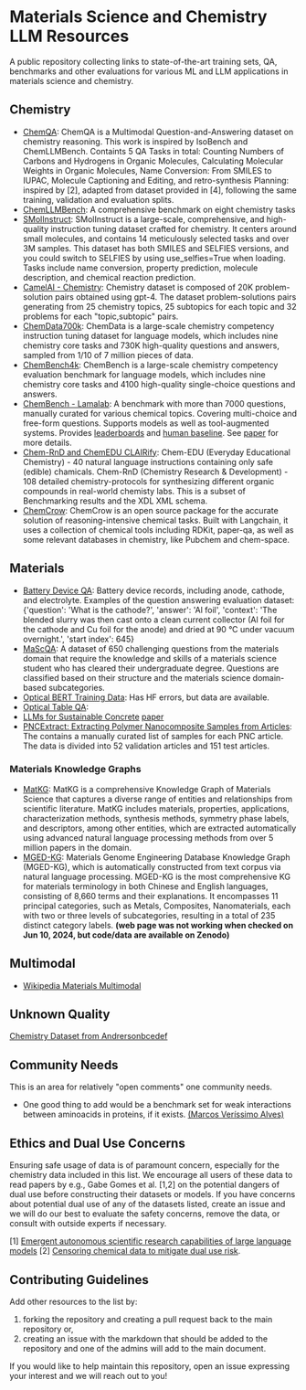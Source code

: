 # Materials Science and Chemistry LLM Resources
A public repository collecting links to state-of-the-art training sets, QA, benchmarks and other evaluations for various ML and LLM applications in materials science and chemistry.

## Chemistry
* [ChemQA](https://huggingface.co/datasets/shangzhu/ChemQA): ChemQA is a Multimodal Question-and-Answering dataset on chemistry reasoning. This work is inspired by IsoBench and ChemLLMBench. Containts 5 QA Tasks in total: Counting Numbers of Carbons and Hydrogens in Organic Molecules, Calculating Molecular Weights in Organic Molecules, Name Conversion: From SMILES to IUPAC, Molecule Captioning and Editing, and retro-synthesis Planning: inspired by [2], adapted from dataset provided in [4], following the same training, validation and evaluation splits.
* [ChemLLMBench](https://github.com/ChemFoundationModels/ChemLLMBench): A comprehensive benchmark on eight chemistry tasks
* [SMolInstruct](https://huggingface.co/datasets/osunlp/SMolInstruct): SMolInstruct is a large-scale, comprehensive, and high-quality instruction tuning dataset crafted for chemistry. It centers around small molecules, and contains 14 meticulously selected tasks and over 3M samples. This dataset has both SMILES and SELFIES versions, and you could switch to SELFIES by using use_selfies=True when loading. Tasks include name conversion, property prediction, molecule description, and chemical reaction prediction.
* [CamelAI - Chemistry](https://huggingface.co/datasets/camel-ai/chemistry): Chemistry dataset is composed of 20K problem-solution pairs obtained using gpt-4. The dataset problem-solutions pairs generating from 25 chemistry topics, 25 subtopics for each topic and 32 problems for each "topic,subtopic" pairs.
* [ChemData700k](https://huggingface.co/datasets/AI4Chem/ChemData700K?row=0): ChemData is a large-scale chemistry competency instruction tuning dataset for language models, which includes nine chemistry core tasks and 730K high-quality questions and answers, sampled from 1/10 of 7 million pieces of data.
* [ChemBench4k](https://huggingface.co/datasets/AI4Chem/ChemBench4K): ChemBench is a large-scale chemistry competency evaluation benchmark for language models, which includes nine chemistry core tasks and 4100 high-quality single-choice questions and answers.
* [ChemBench - Lamalab](https://github.com/lamalab-org/chem-bench):  A benchmark with more than 7000 questions, manually curated for various chemical topics. Covering multi-choice and free-form questions. Supports models as well as tool-augmented systems. Provides [leaderboards](https://lamalab-org.github.io/chem-bench/leaderboard/) and [human baseline](https://chembench.org/). See [paper](https://arxiv.org/abs/2404.01475) for more details.
* [Chem-RnD and ChemEDU CLAIRify](https://github.com/ac-rad/xdl-generation/tree/master/datasets): Chem-EDU (Everyday Educational Chemistry) - 40 natural language instructions containing only safe (edible) chamicals. Chem-RnD (Chemistry Research & Development) - 108 detailed chemistry-protocols for synthesizing different organic compounds in real-world chemisty labs. This is a subset of Benchmarking results and the XDL XML schema.
* [ChemCrow](https://github.com/ur-whitelab/chemcrow-public): ChemCrow is an open source package for the accurate solution of reasoning-intensive chemical tasks. Built with Langchain, it uses a collection of chemical tools including RDKit, paper-qa, as well as some relevant databases in chemistry, like Pubchem and chem-space.


## Materials
* [Battery Device QA](https://huggingface.co/datasets/batterydata/battery-device-data-qa): Battery device records, including anode, cathode, and electrolyte.
Examples of the question answering evaluation dataset: {'question': 'What is the cathode?', 'answer': 'Al foil', 'context': 'The blended slurry was then cast onto a clean current collector (Al foil for the cathode and Cu foil for the anode) and dried at 90 °C under vacuum overnight.', 'start index': 645}
* [MaScQA](https://github.com/M3RG-IITD/MaScQA.git): A dataset of 650 challenging questions from the materials domain that require the knowledge and skills of a materials science student who has cleared their undergraduate degree. Questions are classified based on their structure and the materials science domain-based subcategories.
* [Optical BERT Training Data](https://huggingface.co/datasets/opticalmaterials/test_datasets): Has HF errors, but data are available.
* [Optical Table QA](https://huggingface.co/datasets/opticalmaterials/OpticalTableQA): 
* [LLMs for Sustainable Concrete](https://github.com/BAMcvoelker/LLM-s-can-Design-Sustainable-Concrete-a-Systematic-Benchmark-Code-) [paper](https://www.researchsquare.com/article/rs-3913272/v1)
* [PNCExtract: Extracting Polymer Nanocomposite Samples from Articles](https://github.com/ghazalkhalighinejad/PNCExtract): The contains a manually curated list of samples for each PNC article. The data is divided into 52 validation articles and 151 test articles.
### Materials Knowledge Graphs
* [MatKG](https://github.com/olivettigroup/MatKG): MatKG is a comprehensive Knowledge Graph of Materials Science that captures a diverse range of entities and relationships from scientific literature. MatKG includes materials, properties, applications, characterization methods, synthesis methods, symmetry phase labels, and descriptors, among other entities, which are extracted automatically using advanced natural language processing methods from over 5 million papers in the domain.
* [MGED-KG](https://zenodo.org/records/11315713): Materials Genome Engineering Database Knowledge Graph (MGED-KG), which is automatically constructed from text corpus via natural language processing. MGED-KG is the most comprehensive KG for materials terminology in both Chinese and English languages, consisting of 8,660 terms and their explanations. It encompasses 11 principal categories, such as Metals, Composites, Nanomaterials, each with two or three levels of subcategories, resulting in a total of 235 distinct category labels. **(web page was not working when checked on Jun 10, 2024, but code/data are available on Zenodo)**

## Multimodal
* [Wikipedia Materials Multimodal](https://huggingface.co/datasets/lamm-mit/Cephalo-Wikipedia-Materials)

## Unknown Quality
[Chemistry Dataset from Andrersonbcedef](https://huggingface.co/datasets/andersonbcdefg/chemistry)

## Community Needs
This is an area for relatively "open comments" one community needs.
* One good thing to add would be a benchmark set for weak interactions between aminoacids in proteins, if it exists. [(Marcos Veríssimo Alves)](https://www.linkedin.com/feed/update/urn:li:activity:7203787267348267008?commentUrn=urn%3Ali%3Acomment%3A%28activity%3A7203787267348267008%2C7203843329195675649%29&dashCommentUrn=urn%3Ali%3Afsd_comment%3A%287203843329195675649%2Curn%3Ali%3Aactivity%3A7203787267348267008%29)
 


## Ethics and Dual Use Concerns
Ensuring safe usage of data is of paramount concern, especially for the chemistry data included in this list. We encourage all users of these data to read papers by e.g., Gabe Gomes et al. [1,2] on the potential dangers of dual use before constructing their datasets or models. If you have concerns about potential dual use of any of the datasets listed, create an issue and we will do our best to evaluate the safety concerns, remove the data, or consult with outside experts if necessary.

[1] [Emergent autonomous scientific research capabilities of large language models](https://arxiv.org/2304.05332)
[2] [Censoring chemical data to mitigate dual use risk](https://arxiv.org/2304.10510).

## Contributing Guidelines
Add other resources to the list by: 
1. forking the repository and creating a pull request back to the main repository or,
2. creating an issue with the markdown that should be added to the repository and one of the admins will add to the main document.

If you would like to help maintain this repository, open an issue expressing your interest and we will reach out to you!

